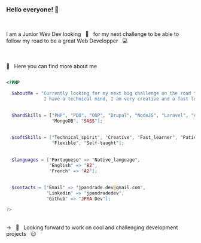 ### Hello everyone! 👋


<br/> 

I am a Junior Wev Dev looking &nbsp; 🔭  &nbsp; for my next challenge to be able to follow my road to be a great Web Developper &nbsp; 💻

<br/> 

💬 &nbsp; Here you can find more about me

```php

<?PHP

  $aboutMe = "Currently looking for my next big challenge on the road to become a Web Developer.            
              I have a technical mind, I am very creative and a fast learner.";  
              

  $hardSkills = ["PHP", "PDO", "OOP", "Drupal", "NodeJS", "Laravel", "Angular", "MVC", "MySQL", "Apache”, "Wordpress", "JavaScript", "Angular", "CSS", "Ajax", "Git", "Java”, “Adobe_Photoshop",
                 "MongoDB", "SASS"];
                 
                 
  $softSkills = ["Technical_spirit", "Creative", "Fast_learner", "Patient", "Team_spirit", 
                 "Flexible", "Self-taught"];
  
  
  $languages = ["Portuguese" => "Native_language",
                "English" => "B2",
                "French" => "A2"];
                
                            
  $contacts = ["Email" => "jpandrade.dev@gmail.com",
               "Linkedin" => "jpandradedev",
               "Github" => "JPRA-Dev"];

?>

```

<br/> 
-> &nbsp 🔭  &nbsp; Looking forward to work on cool and challenging development projects &nbsp; 😉 

